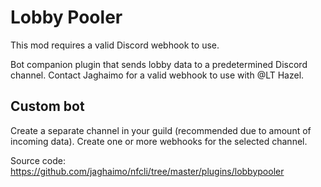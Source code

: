 # Lobby Pooler

This mod requires a valid Discord webhook to use.

Bot companion plugin that sends lobby data to a predetermined Discord channel.
Contact Jaghaimo for a valid webhook to use with @LT Hazel.

## Custom bot

Create a separate channel in your guild (recommended due to amount of incoming data).
Create one or more webhooks for the selected channel.

Source code: <https://github.com/jaghaimo/nfcli/tree/master/plugins/lobbypooler>
